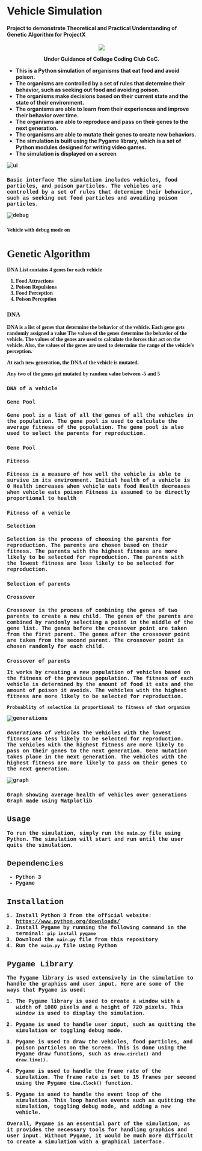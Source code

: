 # Vehicle Simulation

#### Project to demonstrate Theoretical and Practical Understanding of Genetic Algorithm for ProjectX
<p align="center">
<img src="https://github.com/Aditya-y9/GeneticAlgorithm/assets/122613756/915e2bab-d17b-4fc2-9906-cad83ef72928"
>
</p>

<p align="center">
<strong style="align-text:center">
Under Guidance of College Coding Club CoC.
<strong>
</p>

<ul>
<li>
This is a Python simulation of organisms that eat food and avoid poison.<li>
The organisms are controlled by a set of rules that determine their behavior, such as seeking out food and avoiding poison.<li>
The organisms make decisions based on their current state and the state of their environment.<li>
The organisms are able to learn from their experiences and improve their behavior over time.<li>
The organisms are able to reproduce and pass on their genes to the next generation.<li>
The organisms are able to mutate their genes to create new behaviors.<li>
The simulation is built using the Pygame library, which is a set of Python modules designed for writing video games. 
<li>
The simulation is displayed on a screen
</ul> 

![ui](https://github.com/Aditya-y9/GeneticAlgorithm/assets/122613756/3683e61a-34f7-45f5-92d1-dfe428a4079d)
### <strong style="font-family:courier new">
Basic interface
<strong>
The simulation includes vehicles, food particles, and poison particles. 
The vehicles are controlled by a set of rules that determine their behavior, such as seeking out food particles and avoiding poison particles.


![debug](https://github.com/Aditya-y9/GeneticAlgorithm/assets/122613756/ef7c3305-f426-4fac-abe2-2c8dec864728)

### <strong style="font-family:copperplate gothic">
Vehicle with debug mode on
<strong>


# Genetic Algorithm
DNA List contains 4 genes for each vehicle
1. Food Attractions
2. Poison Repulsions
3. Food Perception
4. Poison Perception

### DNA
DNA is a list of genes that determine the behavior of the vehicle.
Each gene gets randomly assigned a value
The values of the genes determine the behavior of the vehicle.
The values of the genes are used to calculate the forces that act on the vehicle.
Also, the values of the genes are used to determine the range of the vehicle's perception.

At each new generation, the DNA of the vehicle is mutated.

Any two of the genes get mutated by random value between -5 and 5

### <strong style="font-family:courier new">
DNA of a vehicle
<strong>

#### Gene Pool
Gene pool is a list of all the genes of all the vehicles in the population.
The gene pool is used to calculate the average fitness of the population.
The gene pool is also used to select the parents for reproduction.

### <strong style="font-family:courier new">
Gene Pool
<strong>

#### Fitness
Fitness is a measure of how well the vehicle is able to survive in its environment.
Initial health of a vehicle is 0
Health increases when vehicle eats food
Health decreases when vehicle eats poison
Fitness is assumed to be directly proportional to health


### <strong style="font-family:courier new">
Fitness of a vehicle
<strong>

#### Selection
Selection is the process of choosing the parents for reproduction.
The parents are chosen based on their fitness.
The parents with the highest fitness are more likely to be selected for reproduction.
The parents with the lowest fitness are less likely to be selected for reproduction.


### <strong style="font-family:courier new">
Selection of parents
<strong>

#### Crossover
Crossover is the process of combining the genes of two parents to create a new child.
The genes of the parents are combined by randomly selecting a point in the middle of the gene list.
The genes before the crossover point are taken from the first parent.
The genes after the crossover point are taken from the second parent.
The crossover point is chosen randomly for each child.

### <strong style="font-family:courier new">
Crossover of parents
<strong>

It works by creating a new population of vehicles based on the fitness of the previous population.
The fitness of each vehicle is determined by the amount of food it eats and the amount of poison it avoids.
The vehicles with the highest fitness are more likely to be selected for reproduction.

```
Proboablity of selection is proportional to fitness of that organism
```

![generations](https://github.com/Aditya-y9/GeneticAlgorithm/assets/122613756/3c1bcc9e-29e2-416d-9399-4dd682a1aa07)

### <strong style="font-style:italic">
Generations of vehicles
</strong>
The vehicles with the lowest fitness are less likely to be selected for reproduction.
The vehicles with the highest fitness are more likely to pass on their genes to the next generation.
Gene mutation takes place in the next generation.
The vehicles with the highest fitness are more likely to pass on their genes to the next generation.

![graph](https://github.com/Aditya-y9/GeneticAlgorithm/assets/122613756/d170835a-2eb6-4db9-90a1-cf5db6521f35)

### <strong style="font-family:courier new">
Graph showing average health of vehicles over generations
Graph made using Matplotlib
<strong>


## Usage

To run the simulation, simply run the `main.py` file using Python. The simulation will start and run until the user quits the simulation.

## Dependencies

- Python 3
- Pygame

## Installation

1. Install Python 3 from the official website: https://www.python.org/downloads/
2. Install Pygame by running the following command in the terminal: `pip install pygame`
3. Download the `main.py` file from this repository
4. Run the `main.py` file using Python

## Pygame Library

The Pygame library is used extensively in the simulation to handle the graphics and user input. Here are some of the ways that Pygame is used:

1. The Pygame library is used to create a window with a width of 1080 pixels and a height of 720 pixels. This window is used to display the simulation.

2. Pygame is used to handle user input, such as quitting the simulation or toggling debug mode.

3. Pygame is used to draw the vehicles, food particles, and poison particles on the screen. This is done using the Pygame draw functions, such as `draw.circle()` and `draw.line()`.

4. Pygame is used to handle the frame rate of the simulation. The frame rate is set to 15 frames per second using the Pygame `time.Clock()` function.

5. Pygame is used to handle the event loop of the simulation. This loop handles events such as quitting the simulation, toggling debug mode, and adding a new vehicle.

Overall, Pygame is an essential part of the simulation, as it provides the necessary tools for handling graphics and user input. Without Pygame, it would be much more difficult to create a simulation with a graphical interface.
